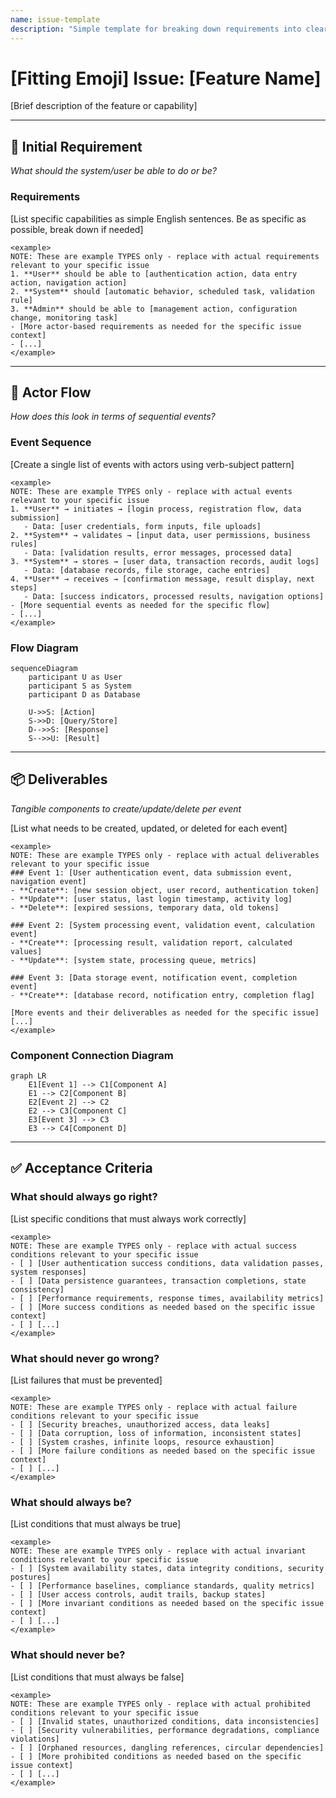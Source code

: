 ```yaml
---
name: issue-template
description: "Simple template for breaking down requirements into clear, actionable work items. Use when "
---
```

# [Fitting Emoji] Issue: [Feature Name]

[Brief description of the feature or capability]

---

## 📝 Initial Requirement
*What should the system/user be able to do or be?*

### Requirements
[List specific capabilities as simple English sentences. Be as specific as possible, break down if needed]

```
<example>
NOTE: These are example TYPES only - replace with actual requirements relevant to your specific issue
1. **User** should be able to [authentication action, data entry action, navigation action]
2. **System** should [automatic behavior, scheduled task, validation rule]
3. **Admin** should be able to [management action, configuration change, monitoring task]
- [More actor-based requirements as needed for the specific issue context]
- [...]
</example>
```

---

## 🌊 Actor Flow
*How does this look in terms of sequential events?*

### Event Sequence
[Create a single list of events with actors using verb-subject pattern]

```
<example>
NOTE: These are example TYPES only - replace with actual events relevant to your specific issue
1. **User** → initiates → [login process, registration flow, data submission]
   - Data: [user credentials, form inputs, file uploads]
2. **System** → validates → [input data, user permissions, business rules]
   - Data: [validation results, error messages, processed data]
3. **System** → stores → [user data, transaction records, audit logs]
   - Data: [database records, file storage, cache entries]
4. **User** → receives → [confirmation message, result display, next steps]
   - Data: [success indicators, processed results, navigation options]
- [More sequential events as needed for the specific flow]
- [...]
</example>
```

### Flow Diagram
```mermaid
sequenceDiagram
    participant U as User
    participant S as System
    participant D as Database
    
    U->>S: [Action]
    S->>D: [Query/Store]
    D-->>S: [Response]
    S-->>U: [Result]
```

---

## 📦 Deliverables
*Tangible components to create/update/delete per event*

[List what needs to be created, updated, or deleted for each event]

```
<example>
NOTE: These are example TYPES only - replace with actual deliverables relevant to your specific issue
### Event 1: [User authentication event, data submission event, navigation event]
- **Create**: [new session object, user record, authentication token]
- **Update**: [user status, last login timestamp, activity log]
- **Delete**: [expired sessions, temporary data, old tokens]

### Event 2: [System processing event, validation event, calculation event]
- **Create**: [processing result, validation report, calculated values]
- **Update**: [system state, processing queue, metrics]

### Event 3: [Data storage event, notification event, completion event]
- **Create**: [database record, notification entry, completion flag]

[More events and their deliverables as needed for the specific issue]
[...]
</example>
```

### Component Connection Diagram
```mermaid
graph LR
    E1[Event 1] --> C1[Component A]
    E1 --> C2[Component B]
    E2[Event 2] --> C2
    E2 --> C3[Component C]
    E3[Event 3] --> C3
    E3 --> C4[Component D]
```

---

## ✅ Acceptance Criteria

### What should always go right?
[List specific conditions that must always work correctly]

```
<example>
NOTE: These are example TYPES only - replace with actual success conditions relevant to your specific issue
- [ ] [User authentication success conditions, data validation passes, system responses]
- [ ] [Data persistence guarantees, transaction completions, state consistency]
- [ ] [Performance requirements, response times, availability metrics]
- [ ] [More success conditions as needed based on the specific issue context]
- [ ] [...]
</example>
```

### What should never go wrong?
[List failures that must be prevented]

```
<example>
NOTE: These are example TYPES only - replace with actual failure conditions relevant to your specific issue
- [ ] [Security breaches, unauthorized access, data leaks]
- [ ] [Data corruption, loss of information, inconsistent states]
- [ ] [System crashes, infinite loops, resource exhaustion]
- [ ] [More failure conditions as needed based on the specific issue context]
- [ ] [...]
</example>
```

### What should always be?
[List conditions that must always be true]

```
<example>
NOTE: These are example TYPES only - replace with actual invariant conditions relevant to your specific issue
- [ ] [System availability states, data integrity conditions, security postures]
- [ ] [Performance baselines, compliance standards, quality metrics]
- [ ] [User access controls, audit trails, backup states]
- [ ] [More invariant conditions as needed based on the specific issue context]
- [ ] [...]
</example>
```

### What should never be?
[List conditions that must always be false]

```
<example>
NOTE: These are example TYPES only - replace with actual prohibited conditions relevant to your specific issue
- [ ] [Invalid states, unauthorized conditions, data inconsistencies]
- [ ] [Security vulnerabilities, performance degradations, compliance violations]
- [ ] [Orphaned resources, dangling references, circular dependencies]
- [ ] [More prohibited conditions as needed based on the specific issue context]
- [ ] [...]
</example>
```
